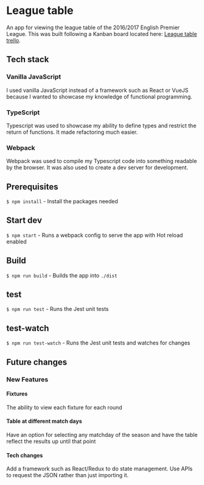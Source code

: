# League table
An app for viewing the league table of the 2016/2017 English Premier League.
This was built following a Kanban board located here: [League table trello](https://trello.com/b/m2cp93Ne/league-table).

## Tech stack
### Vanilla JavaScript
I used vanilla JavaScript instead of a framework such as React or VueJS because I wanted to showcase
my knowledge of functional programming. 

### TypeScript
Typescript was used to showcase my ability to define types and restrict the return of functions. It made refactoring much easier.

### Webpack
Webpack was used to compile my Typescript code into something readable by the browser. It was also used to create a dev server for development.

## Prerequisites
`$ npm install` - Install the packages needed

## Start dev
`$ npm start` - Runs a webpack config to serve the app with Hot reload enabled

## Build
`$ npm run build` - Builds the app into `./dist`

## test
`$ npm run test` - Runs the Jest unit tests

## test-watch
`$ npm run test-watch` - Runs the Jest unit tests and watches for changes

## Future changes
### New Features
#### Fixtures
The ability to view each fixture for each round

#### Table at different match days
Have an option for selecting any matchday of the season and have the table reflect the results up until that point

#### Tech changes
Add a framework such as React/Redux to do state management. Use APIs to request the JSON rather than just importing it.
